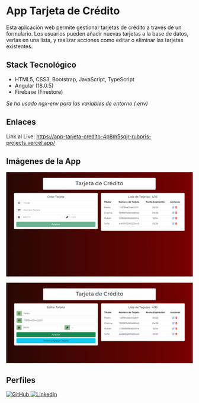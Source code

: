 # App Tarjeta de Crédito

Esta aplicación web permite gestionar tarjetas de crédito a través de un formulario. Los usuarios pueden añadir nuevas tarjetas a la base de datos, verlas en una lista, y realizar acciones como editar o eliminar las tarjetas existentes.

## Stack Tecnológico

  - HTML5, CSS3, Bootstrap, JavaScript, TypeScript
  - Angular (18.0.5)
  - Firebase (Firestore)

*Se ha usado ngx-env para las variables de entorno (.env)*

## Enlaces

Link al Live: <a href="https://app-tarjeta-credito-4p8m5sqjr-rubpris-projects.vercel.app/" target="_blank">https://app-tarjeta-credito-4p8m5sqjr-rubpris-projects.vercel.app/</a>

## Imágenes de la App

![Img1](./tc1.png)

![Img2](./tc2.png)

## Perfiles

<a href="https://github.com/Rubpri" target="_blank">
  <img src="https://img.shields.io/badge/GitHub-100000?style=for-the-badge&logo=github&logoColor=white" alt="GitHub" />
</a>
<a href="https://www.linkedin.com/in/ruben-prieto-serrano/" target="_blank">
  <img src="https://img.shields.io/badge/LinkedIn-0A66C2?style=for-the-badge&logo=linkedin&logoColor=white" alt="LinkedIn" />
</a>


